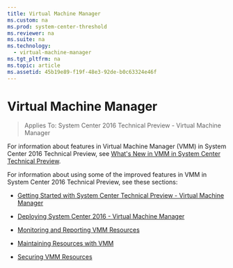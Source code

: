 ```yaml
---
title: Virtual Machine Manager
ms.custom: na
ms.prod: system-center-threshold
ms.reviewer: na
ms.suite: na
ms.technology: 
  - virtual-machine-manager
ms.tgt_pltfrm: na
ms.topic: article
ms.assetid: 45b19e89-f19f-48e3-92de-b0c63324e46f
---
```

# Virtual Machine Manager

>Applies To: System Center 2016 Technical Preview - Virtual Machine Manager

For information about features in Virtual Machine Manager (VMM) in System Center 2016 Technical Preview, see [What's New in VMM in System Center Technical Preview](get-started/What-s-New-in-VMM-in-System-Center-Technical-Preview.md).

For information about using some of the improved features in VMM in System Center 2016 Technical Preview, see these sections:

-   [Getting Started with System Center Technical Preview - Virtual Machine Manager](get-started/Getting-Started-with-System-Center-Technical-Preview---Virtual-Machine-Manager.md)

-   [Deploying System Center 2016 - Virtual Machine Manager](Deploy/Deploying-System-Center-2016---Virtual-Machine-Manager.md)

-   [Monitoring and Reporting VMM Resources](Manage/Monitoring-and-reporting-for-VMM-resources.md)

-   [Maintaining Resources with VMM](Manage/Maintaining-resources-with-VMM.md)

-   [Securing VMM Resources](Manage/Securing-VMM-resources.md)



